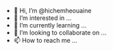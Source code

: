 - 👋 Hi, I’m @hichemheouaine
- 👀 I’m interested in ...
- 🌱 I’m currently learning ...
- 💞️ I’m looking to collaborate on ...
- 📫 How to reach me ...

<!---
hichemheouaine/hichemheouaine is a ✨ special ✨ repository because its `README.md` (this file) appears on your GitHub profile.
You can click the Preview link to take a look at your changes.
--->
